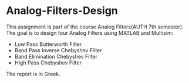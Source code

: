 # Analog-Filters-Design

This assignment is part of the course Analog Filters(AUTH 7th semester). The goal is to design four Analog Filters using MATLAB and Multisim:

* Low Pass Butterworth Filter
* Band Pass Inverse Chebyshev Filter 
* Band Elimination Chebyshev Filter
* High Pass Chebyshev Filter 

The report is in Greek.
